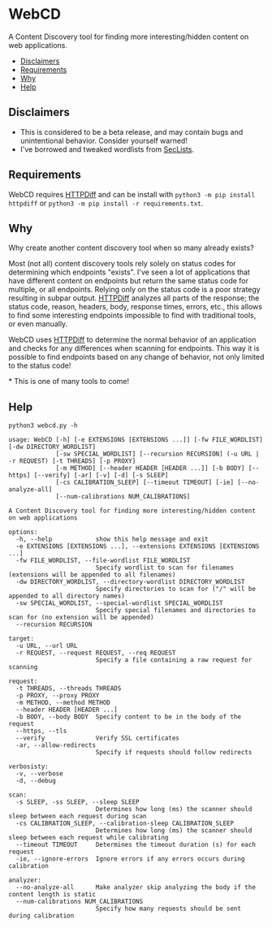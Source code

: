 # WebCD

A Content Discovery tool for finding more interesting/hidden content on web applications.

- [Disclaimers](https://github.com/WillIWas123/WebCD#disclaimers)
- [Requirements](https://github.com/WillIWas123/WebCD#requirements)
- [Why](https://github.com/WillIWas123/WebCD#usecases)
- [Help](https://github.com/WillIWas123/WebCD#example-usage)

## Disclaimers

- This is considered to be a beta release, and may contain bugs and unintentional behavior. Consider yourself warned!
- I've borrowed and tweaked wordlists from [SecLists](https://github.com/danielmiessler/SecLists).

## Requirements

WebCD requires [HTTPDiff](https://github.com/WillIWas123/HTTPDiff) and can be install with `python3 -m pip install httpdiff` or `python3 -m pip install -r requirements.txt`.

## Why

Why create another content discovery tool when so many already exists?

Most (not all) content discovery tools rely solely on status codes for determining which endpoints "exists". I've seen a lot of applications that have different content on endpoints but return the same status code for multiple, or all endpoints. Relying only on the status code is a poor strategy resulting in subpar output. [HTTPDiff](https://github.com/WillIWas123/HTTPDiff) analyzes all parts of the response; the status code, reason, headers, body, response times, errors, etc., this allows to find some interesting endpoints impossible to find with traditional tools, or even manually.

WebCD uses [HTTPDiff](https://github.com/WillIWas123/HTTPDiff) to determine the normal behavior of an application and checks for any differences when scanning for endpoints. This way it is possible to find endpoints based on any change of behavior, not only limited to the status code!

\* This is one of many tools to come!

## Help

```
python3 webcd.py -h

usage: WebCD [-h] [-e EXTENSIONS [EXTENSIONS ...]] [-fw FILE_WORDLIST] [-dw DIRECTORY_WORDLIST]
             [-sw SPECIAL_WORDLIST] [--recursion RECURSION] (-u URL | -r REQUEST) [-t THREADS] [-p PROXY]
             [-m METHOD] [--header HEADER [HEADER ...]] [-b BODY] [--https] [--verify] [-ar] [-v] [-d] [-s SLEEP]
             [-cs CALIBRATION_SLEEP] [--timeout TIMEOUT] [-ie] [--no-analyze-all]
             [--num-calibrations NUM_CALIBRATIONS]

A Content Discovery tool for finding more interesting/hidden content on web applications

options:
  -h, --help            show this help message and exit
  -e EXTENSIONS [EXTENSIONS ...], --extensions EXTENSIONS [EXTENSIONS ...]
  -fw FILE_WORDLIST, --file-wordlist FILE_WORDLIST
                        Specify wordlist to scan for filenames (extensions will be appended to all filenames)
  -dw DIRECTORY_WORDLIST, --directory-wordlist DIRECTORY_WORDLIST
                        Specify directories to scan for ("/" will be appended to all directory names)
  -sw SPECIAL_WORDLIST, --special-wordlist SPECIAL_WORDLIST
                        Specify special filenames and directories to scan for (no extension will be appended)
  --recursion RECURSION

target:
  -u URL, --url URL
  -r REQUEST, --request REQUEST, --req REQUEST
                        Specify a file containing a raw request for scanning

request:
  -t THREADS, --threads THREADS
  -p PROXY, --proxy PROXY
  -m METHOD, --method METHOD
  --header HEADER [HEADER ...]
  -b BODY, --body BODY  Specify content to be in the body of the request
  --https, --tls
  --verify              Verify SSL certificates
  -ar, --allow-redirects
                        Specify if requests should follow redirects

verbosisty:
  -v, --verbose
  -d, --debug

scan:
  -s SLEEP, -ss SLEEP, --sleep SLEEP
                        Determines how long (ms) the scanner should sleep between each request during scan
  -cs CALIBRATION_SLEEP, --calibration-sleep CALIBRATION_SLEEP
                        Determines how long (ms) the scanner should sleep between each request while calibrating
  --timeout TIMEOUT     Determines the timeout duration (s) for each request
  -ie, --ignore-errors  Ignore errors if any errors occurs during calibration

analyzer:
  --no-analyze-all      Make analyzer skip analyzing the body if the content length is static
  --num-calibrations NUM_CALIBRATIONS
                        Specify how many requests should be sent during calibration
```
